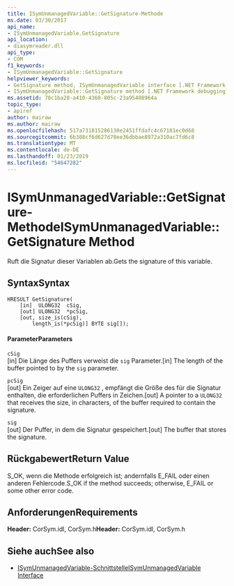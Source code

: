 ```yaml
---
title: ISymUnmanagedVariable::GetSignature-Methode
ms.date: 03/30/2017
api_name:
- ISymUnmanagedVariable.GetSignature
api_location:
- diasymreader.dll
api_type:
- COM
f1_keywords:
- ISymUnmanagedVariable::GetSignature
helpviewer_keywords:
- GetSignature method, ISymUnmanagedVariable interface [.NET Framework debugging]
- ISymUnmanagedVariable::GetSignature method [.NET Framework debugging]
ms.assetid: 78c1ba28-a410-4360-805c-23a95408964a
topic_type:
- apiref
author: mairaw
ms.author: mairaw
ms.openlocfilehash: 517a731815286130e2451ffdafc4c67181ec0d68
ms.sourcegitcommit: 6b308cf6d627d78ee36dbbae8972a310ac7fd6c8
ms.translationtype: MT
ms.contentlocale: de-DE
ms.lasthandoff: 01/23/2019
ms.locfileid: "54647282"
---
```

# <a name="isymunmanagedvariablegetsignature-method"></a><span data-ttu-id="63f6d-102">ISymUnmanagedVariable::GetSignature-Methode</span><span class="sxs-lookup"><span data-stu-id="63f6d-102">ISymUnmanagedVariable::GetSignature Method</span></span>
<span data-ttu-id="63f6d-103">Ruft die Signatur dieser Variablen ab.</span><span class="sxs-lookup"><span data-stu-id="63f6d-103">Gets the signature of this variable.</span></span>  
  
## <a name="syntax"></a><span data-ttu-id="63f6d-104">Syntax</span><span class="sxs-lookup"><span data-stu-id="63f6d-104">Syntax</span></span>  
  
```  
HRESULT GetSignature(  
    [in]  ULONG32  cSig,  
    [out] ULONG32  *pcSig,  
    [out, size_is(cSig),  
        length_is(*pcSig)] BYTE sig[]);  
```  
  
#### <a name="parameters"></a><span data-ttu-id="63f6d-105">Parameter</span><span class="sxs-lookup"><span data-stu-id="63f6d-105">Parameters</span></span>  
 `cSig`  
 <span data-ttu-id="63f6d-106">[in] Die Länge des Puffers verweist die `sig` Parameter.</span><span class="sxs-lookup"><span data-stu-id="63f6d-106">[in] The length of the buffer pointed to by the `sig` parameter.</span></span>  
  
 `pcSig`  
 <span data-ttu-id="63f6d-107">[out] Ein Zeiger auf eine `ULONG32` , empfängt die Größe des für die Signatur enthalten, die erforderlichen Puffers in Zeichen.</span><span class="sxs-lookup"><span data-stu-id="63f6d-107">[out] A pointer to a `ULONG32` that receives the size, in characters, of the buffer required to contain the signature.</span></span>  
  
 `sig`  
 <span data-ttu-id="63f6d-108">[out] Der Puffer, in dem die Signatur gespeichert.</span><span class="sxs-lookup"><span data-stu-id="63f6d-108">[out] The buffer that stores the signature.</span></span>  
  
## <a name="return-value"></a><span data-ttu-id="63f6d-109">Rückgabewert</span><span class="sxs-lookup"><span data-stu-id="63f6d-109">Return Value</span></span>  
 <span data-ttu-id="63f6d-110">S_OK, wenn die Methode erfolgreich ist; andernfalls E_FAIL oder einen anderen Fehlercode.</span><span class="sxs-lookup"><span data-stu-id="63f6d-110">S_OK if the method succeeds; otherwise, E_FAIL or some other error code.</span></span>  
  
## <a name="requirements"></a><span data-ttu-id="63f6d-111">Anforderungen</span><span class="sxs-lookup"><span data-stu-id="63f6d-111">Requirements</span></span>  
 <span data-ttu-id="63f6d-112">**Header:** CorSym.idl, CorSym.h</span><span class="sxs-lookup"><span data-stu-id="63f6d-112">**Header:** CorSym.idl, CorSym.h</span></span>  
  
## <a name="see-also"></a><span data-ttu-id="63f6d-113">Siehe auch</span><span class="sxs-lookup"><span data-stu-id="63f6d-113">See also</span></span>
- [<span data-ttu-id="63f6d-114">ISymUnmanagedVariable-Schnittstelle</span><span class="sxs-lookup"><span data-stu-id="63f6d-114">ISymUnmanagedVariable Interface</span></span>](../../../../docs/framework/unmanaged-api/diagnostics/isymunmanagedvariable-interface.md)
